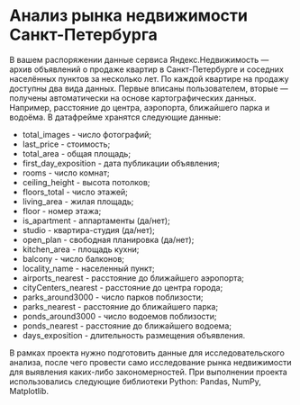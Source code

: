 # Анализ рынка недвижимости Санкт-Петербурга

В вашем распоряжении данные сервиса Яндекс.Недвижимость — архив объявлений о продаже квартир в Санкт-Петербурге и соседних населённых пунктов за несколько лет. 
По каждой квартире на продажу доступны два вида данных. 
Первые вписаны пользователем, вторые — получены автоматически на основе картографических данных. Например, расстояние до центра, аэропорта, ближайшего парка и водоёма.
В датафрейме хранятся следующие данные:

- total_images - число фотографий;
- last_price - стоимость;
- total_area - общая площадь;
- first_day_exposition - дата публикации объявления;
- rooms - число комнат;
- ceiling_height - высота потолков;
- floors_total - число этажей;
- living_area - жилая площадь;
- floor - номер этажа;
- is_apartment - аппартаменты (да/нет);
- studio - квартира-студия (да/нет);
- open_plan - свободная планировка (да/нет);
- kitchen_area - площадь кухни;
- balcony - число балконов;
- locality_name - населенный пункт;
- airports_nearest - расстояние до ближайшего аэропорта;
- cityCenters_nearest - расстояние до центра города;
- parks_around3000 - число парков поблизости;
- parks_nearest - расстояние до ближайшего парка;
- ponds_around3000 - число водоемов поблизости;
- ponds_nearest - расстояние до ближайшего водоема;
- days_exposition - длительность размещения объявления.

В рамках проекта нужно подготовить данные для исследовательского анализа, после чего провести само исследование рынка недвижимости для выявления каких-либо закономерностей.
При выполнении проекта использовались следующие библиотеки Python: Pandas, NumPy, Matplotlib.
